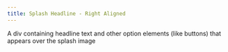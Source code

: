 ```yaml
---
title: Splash Headline - Right Aligned
---
```


A div containing headline text and other option elements (like buttons) that appears over the splash image
